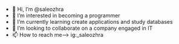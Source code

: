 - 👋 Hi, I’m @saleozhra
- 👀 I’m interested in becoming a programmer
- 🌱 I’m currently learning create applications and study databases
- 💞️ I’m looking to collaborate on a company engaged in IT
- 📫 How to reach me--> ig:_saleozhra

<!---
saleozhra/saleozhra is a ✨ special ✨ repository because its `README.md` (this file) appears on your GitHub profile.
You can click the Preview link to take a look at your changes.
--->
